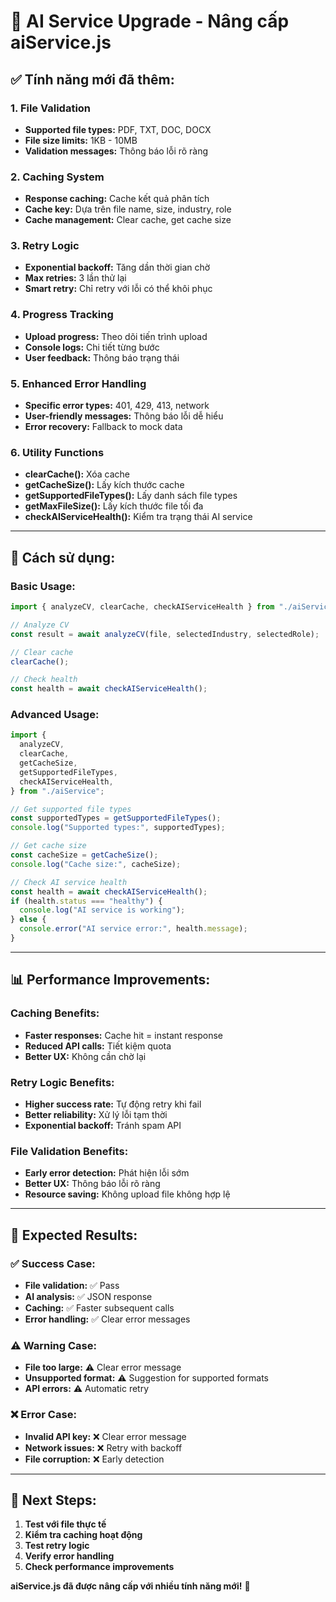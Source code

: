 # 🚀 **AI Service Upgrade - Nâng cấp aiService.js**

## ✅ **Tính năng mới đã thêm:**

### **1. File Validation**

- **Supported file types:** PDF, TXT, DOC, DOCX
- **File size limits:** 1KB - 10MB
- **Validation messages:** Thông báo lỗi rõ ràng

### **2. Caching System**

- **Response caching:** Cache kết quả phân tích
- **Cache key:** Dựa trên file name, size, industry, role
- **Cache management:** Clear cache, get cache size

### **3. Retry Logic**

- **Exponential backoff:** Tăng dần thời gian chờ
- **Max retries:** 3 lần thử lại
- **Smart retry:** Chỉ retry với lỗi có thể khôi phục

### **4. Progress Tracking**

- **Upload progress:** Theo dõi tiến trình upload
- **Console logs:** Chi tiết từng bước
- **User feedback:** Thông báo trạng thái

### **5. Enhanced Error Handling**

- **Specific error types:** 401, 429, 413, network
- **User-friendly messages:** Thông báo lỗi dễ hiểu
- **Error recovery:** Fallback to mock data

### **6. Utility Functions**

- **clearCache():** Xóa cache
- **getCacheSize():** Lấy kích thước cache
- **getSupportedFileTypes():** Lấy danh sách file types
- **getMaxFileSize():** Lấy kích thước file tối đa
- **checkAIServiceHealth():** Kiểm tra trạng thái AI service

---

## 🔧 **Cách sử dụng:**

### **Basic Usage:**

```javascript
import { analyzeCV, clearCache, checkAIServiceHealth } from "./aiService";

// Analyze CV
const result = await analyzeCV(file, selectedIndustry, selectedRole);

// Clear cache
clearCache();

// Check health
const health = await checkAIServiceHealth();
```

### **Advanced Usage:**

```javascript
import {
  analyzeCV,
  clearCache,
  getCacheSize,
  getSupportedFileTypes,
  checkAIServiceHealth,
} from "./aiService";

// Get supported file types
const supportedTypes = getSupportedFileTypes();
console.log("Supported types:", supportedTypes);

// Get cache size
const cacheSize = getCacheSize();
console.log("Cache size:", cacheSize);

// Check AI service health
const health = await checkAIServiceHealth();
if (health.status === "healthy") {
  console.log("AI service is working");
} else {
  console.error("AI service error:", health.message);
}
```

---

## 📊 **Performance Improvements:**

### **Caching Benefits:**

- **Faster responses:** Cache hit = instant response
- **Reduced API calls:** Tiết kiệm quota
- **Better UX:** Không cần chờ lại

### **Retry Logic Benefits:**

- **Higher success rate:** Tự động retry khi fail
- **Better reliability:** Xử lý lỗi tạm thời
- **Exponential backoff:** Tránh spam API

### **File Validation Benefits:**

- **Early error detection:** Phát hiện lỗi sớm
- **Better UX:** Thông báo lỗi rõ ràng
- **Resource saving:** Không upload file không hợp lệ

---

## 🎯 **Expected Results:**

### **✅ Success Case:**

- **File validation:** ✅ Pass
- **AI analysis:** ✅ JSON response
- **Caching:** ✅ Faster subsequent calls
- **Error handling:** ✅ Clear error messages

### **⚠️ Warning Case:**

- **File too large:** ⚠️ Clear error message
- **Unsupported format:** ⚠️ Suggestion for supported formats
- **API errors:** ⚠️ Automatic retry

### **❌ Error Case:**

- **Invalid API key:** ❌ Clear error message
- **Network issues:** ❌ Retry with backoff
- **File corruption:** ❌ Early detection

---

## 🚀 **Next Steps:**

1. **Test với file thực tế**
2. **Kiểm tra caching hoạt động**
3. **Test retry logic**
4. **Verify error handling**
5. **Check performance improvements**

**aiService.js đã được nâng cấp với nhiều tính năng mới!** 🎉
